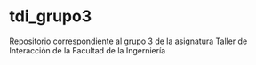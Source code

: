 tdi_grupo3
==========
Repositorio correspondiente al grupo 3 de la asignatura Taller de Interacción de la Facultad de la Ingerniería

